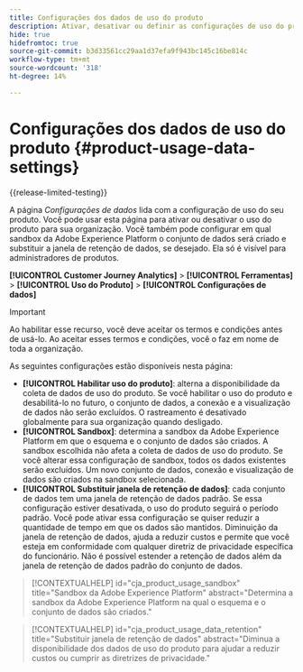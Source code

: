 ```yaml
---
title: Configurações dos dados de uso do produto
description: Ativar, desativar ou definir as configurações de uso do produto.
hide: true
hidefromtoc: true
source-git-commit: b3d33561cc29aa1d37efa9f943bc145c16be814c
workflow-type: tm+mt
source-wordcount: '318'
ht-degree: 14%

---
```


# Configurações dos dados de uso do produto {#product-usage-data-settings}

{{release-limited-testing}}

A página _Configurações de dados_ lida com a configuração de uso do seu produto. Você pode usar esta página para ativar ou desativar o uso do produto para sua organização. Você também pode configurar em qual sandbox da Adobe Experience Platform o conjunto de dados será criado e substituir a janela de retenção de dados, se desejado. Ela só é visível para administradores de produtos.

**[!UICONTROL Customer Journey Analytics]** > **[!UICONTROL Ferramentas]** > **[!UICONTROL Uso do Produto]** > **[!UICONTROL Configurações de dados]**

>[!IMPORTANT]
>Ao habilitar esse recurso, você deve aceitar os termos e condições antes de usá-lo. Ao aceitar esses termos e condições, você o faz em nome de toda a organização.

As seguintes configurações estão disponíveis nesta página:

* **[!UICONTROL Habilitar uso do produto]**: alterna a disponibilidade da coleta de dados de uso do produto. Se você habilitar o uso do produto e desabilitá-lo no futuro, o conjunto de dados, a conexão e a visualização de dados não serão excluídos. O rastreamento é desativado globalmente para sua organização quando desligado.
* **[!UICONTROL Sandbox]**: determina a sandbox da Adobe Experience Platform em que o esquema e o conjunto de dados são criados. A sandbox escolhida não afeta a coleta de dados de uso do produto. Se você alterar essa configuração de sandbox, todos os dados existentes serão excluídos. Um novo conjunto de dados, conexão e visualização de dados são criados na sandbox selecionada.
* **[!UICONTROL Substituir janela de retenção de dados]**: cada conjunto de dados tem uma janela de retenção de dados padrão. Se essa configuração estiver desativada, o uso do produto seguirá o período padrão. Você pode ativar essa configuração se quiser reduzir a quantidade de tempo em que os dados são mantidos. Diminuição da janela de retenção de dados, ajuda a reduzir custos e permite que você esteja em conformidade com qualquer diretriz de privacidade específica do funcionário. Não é possível estender a retenção de dados além da janela de retenção de dados padrão do conjunto de dados.

>[!CONTEXTUALHELP]
>id="cja_product_usage_sandbox"
>title="Sandbox da Adobe Experience Platform"
>abstract="Determina a sandbox da Adobe Experience Platform na qual o esquema e o conjunto de dados são criados."

>[!CONTEXTUALHELP]
>id="cja_product_usage_data_retention"
>title="Substituir janela de retenção de dados"
>abstract="Diminua a disponibilidade dos dados de uso do produto para ajudar a reduzir custos ou cumprir as diretrizes de privacidade."
